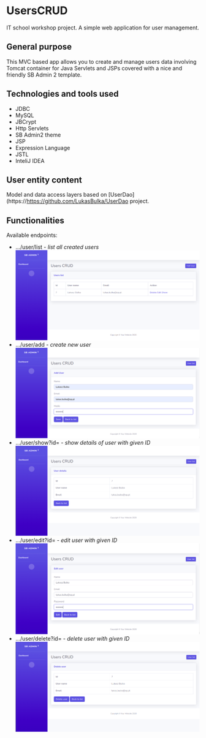 # UsersCRUD
IT school workshop project. A simple web application for user management.

## General purpose
This MVC based app allows you to create and manage users data involving Tomcat container for Java Servlets and JSPs covered with a nice and friendly SB Admin 2 template.

## Technologies and tools used
* JDBC
* MySQL
* JBCrypt
* Http Servlets
* SB Admin2 theme
* JSP
* Expression Language
* JSTL
* InteliJ IDEA

## User entity content
Model and data access layers based on [UserDao](https://https://github.com/LukasBulka/UserDao project.
  
## Functionalities
Available endpoints:
* .../user/list - *list all created users*
  ![list_users][list_users]
* .../user/add - *create new user*
  ![add_user][add_user]
* .../user/show?id= - *show details of user with given ID*
  ![show_user][show_user]
* .../user/edit?id= - *edit user with given ID*
  ![edit_user][edit_user]
* .../user/delete?id= - *delete user with given ID*
  ![delete_user][delete_user]
  
[list_users]: images/userList.png "Users list"
[add_user]: images/addUser.png "Add user"
[show_user]: images/userDetails.png "Show user details"
[edit_user]: images/editUser.png "Edit user"
[delete_user]: images/deleteUser.png "Delete user"
